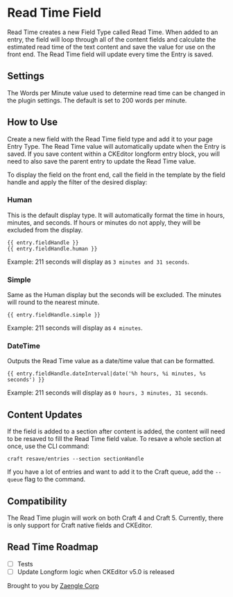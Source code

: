 # Read Time Field

Read Time creates a new Field Type called Read Time. When added to an entry, the field will loop through all of the content fields and calculate the estimated read time of the text content and save the value for use on the front end. The Read Time field will update every time the Entry is saved.

## Settings

The Words per Minute value used to determine read time can be changed in the plugin settings. The default is set to 200 words per minute.

## How to Use

Create a new field with the Read Time field type and add it to your page Entry Type. The Read Time value will automatically update when the Entry is saved. If you save content within a CKEditor longform entry block, you will need to also save the parent entry to update the Read Time value.

To display the field on the front end, call the field in the template by the field handle and apply the filter of the desired display:

### Human

This is the default display type. It will automatically format the time in hours, minutes, and seconds. If hours or minutes do not apply, they will be excluded from the display.

```twig
{{ entry.fieldHandle }}
{{ entry.fieldHandle.human }} 
```

Example: 211 seconds will display as `3 minutes and 31 seconds`. 

### Simple

Same as the Human display but the seconds will be excluded. The minutes will round to the nearest minute. 

```twig
{{ entry.fieldHandle.simple }} 
```

Example: 211 seconds will display as `4 minutes`. 

### DateTime

Outputs the Read Time value as a date/time value that can be formatted.

```twig
{{ entry.fieldHandle.dateInterval|date('%h hours, %i minutes, %s seconds') }} 
```

Example: 211 seconds will display as `0 hours, 3 minutes, 31 seconds`. 

## Content Updates

If the field is added to a section after content is added, the content will need to be resaved to fill the Read Time field value. To resave a whole section at once, use the CLI command:

`craft resave/entries --section sectionHandle`

If you have a lot of entries and want to add it to the Craft queue, add the `--queue` flag to the command.

## Compatibility

The Read Time plugin will work on both Craft 4 and Craft 5. Currently, there is only support for Craft native fields and CKEditor. 

## Read Time Roadmap

- [ ] Tests
- [ ] Update Longform logic when CKEditor v5.0 is released

Brought to you by [Zaengle Corp](https://zaengle.com/)